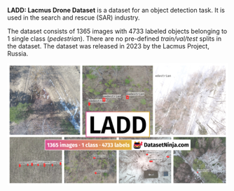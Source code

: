 **LADD: Lacmus Drone Dataset** is a dataset for an object detection task. It is used in the search and rescue (SAR) industry. 

The dataset consists of 1365 images with 4733 labeled objects belonging to 1 single class (*pedestrian*). There are no pre-defined <i>train/val/test</i> splits in the dataset. The dataset was released in 2023 by the Lacmus Project, Russia.

<img src="https://github.com/dataset-ninja/lacmus-drone-dataset/raw/main/visualizations/poster.png">
